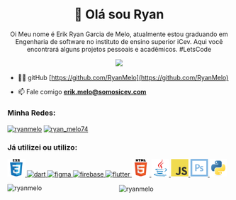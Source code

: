 <h1 align="center">👋 Olá sou Ryan</h1>
<p align="center">Oi Meu nome é Erik Ryan Garcia de Melo, atualmente estou graduando em Engenharia de software no instituto de ensino superior iCev. Aqui você encontrará alguns projetos pessoais e acadêmicos. #LetsCode</p>

<div align="center">
  <img height="180em" src="https://github-profile-trophy.vercel.app/?username=RyanMelo&no-bg=true&margin-w=1$&column=7&no-frame=true"/>
</div>

- 👨‍💻 gitHub [https://github.com/RyanMelo](https://github.com/RyanMelo)

- 📫 Fale comigo **erik.melo@somosicev.com**

<h3 align="left">Minha Redes:</h3>
<p align="left">
<a href="https://www.linkedin.com/in/ryan-melo-190127188/" target="blank"><img align="center" src="https://raw.githubusercontent.com/rahuldkjain/github-profile-readme-generator/master/src/images/icons/Social/linked-in-alt.svg" alt="ryanmelo" height="30" width="40" /></a>
<a href="https://instagram.com/ryan_melo74" target="blank"><img align="center" src="https://raw.githubusercontent.com/rahuldkjain/github-profile-readme-generator/master/src/images/icons/Social/instagram.svg" alt="ryan_melo74" height="30" width="40" /></a>
</p>

<h3 align="left">Já utilizei ou utilizo:</h3>
<p align="left"> <a href="#" target="_blank" rel="noreferrer"> <img src="https://raw.githubusercontent.com/devicons/devicon/master/icons/css3/css3-original-wordmark.svg" alt="css3" width="40" height="40"/> </a> <a href="#" target="_blank" rel="noreferrer"> <img src="https://www.vectorlogo.zone/logos/dartlang/dartlang-icon.svg" alt="dart" width="40" height="40"/> </a> <a href="#" target="_blank" rel="noreferrer"> <img src="https://www.vectorlogo.zone/logos/figma/figma-icon.svg" alt="figma" width="40" height="40"/> </a> <a href="#" target="_blank" rel="noreferrer"> <img src="https://www.vectorlogo.zone/logos/firebase/firebase-icon.svg" alt="firebase" width="40" height="40"/> </a> <a href="#" target="_blank" rel="noreferrer"> <img src="https://www.vectorlogo.zone/logos/flutterio/flutterio-icon.svg" alt="flutter" width="40" height="40"/> </a> <a href="#" target="_blank" rel="noreferrer"> <img src="https://raw.githubusercontent.com/devicons/devicon/master/icons/html5/html5-original-wordmark.svg" alt="html5" width="40" height="40"/> </a> <a href="#" target="_blank" rel="noreferrer"> <img src="https://raw.githubusercontent.com/devicons/devicon/master/icons/java/java-original.svg" alt="java" width="40" height="40"/> </a> <a href="#" target="_blank" rel="noreferrer"> <img src="https://raw.githubusercontent.com/devicons/devicon/master/icons/javascript/javascript-original.svg" alt="javascript" width="40" height="40"/> </a> <a href="#" target="_blank" rel="noreferrer"> <img src="https://raw.githubusercontent.com/devicons/devicon/master/icons/photoshop/photoshop-line.svg" alt="photoshop" width="40" height="40"/> </a> <a href="#" target="_blank" rel="noreferrer"> <img src="https://raw.githubusercontent.com/devicons/devicon/master/icons/python/python-original.svg" alt="python" width="40" height="40"/> </a> </p>

<div align="center">
  <img height="200em" align="left" src="https://github-readme-stats.vercel.app/api/top-langs/?username=RyanMelo&layout=compact&langs_count=10&theme=vue" alt="ryanmelo" />
  <img height="200em" align="center" src="https://github-readme-stats.vercel.app/api?username=RyanMelo&show_icons=true&theme=vue&include_all_commits=true&count_private=true" alt="ryanmelo"/>
</div>

